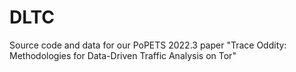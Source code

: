 # DLTC
Source code and data for our PoPETS 2022.3 paper "Trace Oddity: Methodologies for Data-Driven Traffic Analysis on Tor" 

